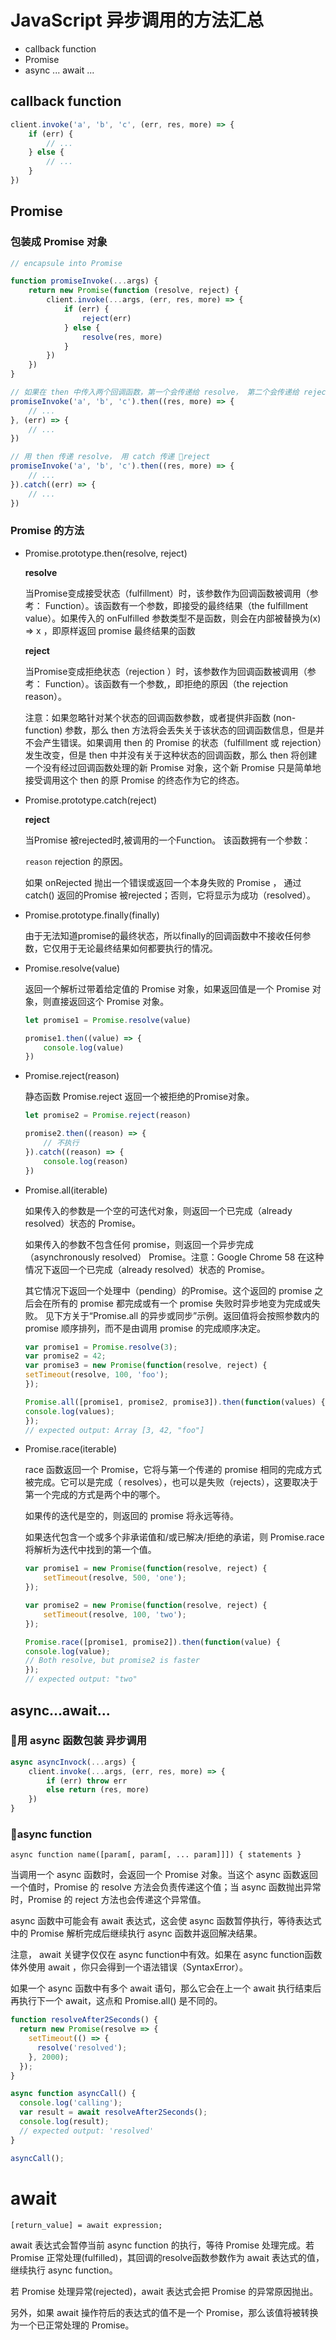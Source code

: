 # JavaScript 异步调用的方法汇总

* callback function
* Promise
* async ... await ...

## callback function

``` javascript
client.invoke('a', 'b', 'c', (err, res, more) => {
    if (err) {
        // ...
    } else {
        // ...
    }
})
```

## Promise

### 包装成 Promise 对象

``` javascript
// encapsule into Promise

function promiseInvoke(...args) {
    return new Promise(function (resolve, reject) {
        client.invoke(...args, (err, res, more) => {
            if (err) {
                reject(err)
            } else {
                resolve(res, more)
            }
        })
    })
}

// 如果在 then 中传入两个回调函数，第一个会传递给 resolve， 第二个会传递给 reject
promiseInvoke('a', 'b', 'c').then((res, more) => {
    // ...
}, (err) => {
    // ...
})

// 用 then 传递 resolve， 用 catch 传递 reject
promiseInvoke('a', 'b', 'c').then((res, more) => {
    // ...
}).catch((err) => {
    // ...
})
```

### Promise 的方法

* Promise.prototype.then(resolve, reject)

    **resolve**

    当Promise变成接受状态（fulfillment）时，该参数作为回调函数被调用（参考： Function）。该函数有一个参数，即接受的最终结果（the fulfillment  value）。如果传入的 onFulfilled 参数类型不是函数，则会在内部被替换为(x) => x ，即原样返回 promise 最终结果的函数

    **reject**

    当Promise变成拒绝状态（rejection ）时，该参数作为回调函数被调用（参考： Function）。该函数有一个参数,，即拒绝的原因（the rejection reason）。

    注意：如果忽略针对某个状态的回调函数参数，或者提供非函数 (non-function) 参数，那么 then 方法将会丢失关于该状态的回调函数信息，但是并不会产生错误。如果调用 then 的 Promise 的状态（fulfillment 或 rejection）发生改变，但是 then 中并没有关于这种状态的回调函数，那么 then 将创建一个没有经过回调函数处理的新 Promise 对象，这个新 Promise 只是简单地接受调用这个 then 的原 Promise 的终态作为它的终态。

* Promise.prototype.catch(reject)

    **reject**

    当Promise 被rejected时,被调用的一个Function。 该函数拥有一个参数：

    `reason` rejection 的原因。

    如果 onRejected 抛出一个错误或返回一个本身失败的 Promise ，  通过 catch() 返回的Promise 被rejected；否则，它将显示为成功（resolved）。 

* Promise.prototype.finally(finally)

    由于无法知道promise的最终状态，所以finally的回调函数中不接收任何参数，它仅用于无论最终结果如何都要执行的情况。

* Promise.resolve(value)

    返回一个解析过带着给定值的 Promise 对象，如果返回值是一个 Promise 对象，则直接返回这个 Promise 对象。

    ``` javascript
    let promise1 = Promise.resolve(value)

    promise1.then((value) => {
        console.log(value)
    })
    ```

* Promise.reject(reason)

    静态函数 Promise.reject 返回一个被拒绝的Promise对象。

    ``` javascript
    let promise2 = Promise.reject(reason)

    promise2.then((reason) => {
        // 不执行
    }).catch((reason) => {
        console.log(reason)
    })
    ```

* Promise.all(iterable)

    如果传入的参数是一个空的可迭代对象，则返回一个已完成（already resolved）状态的 Promise。

    如果传入的参数不包含任何 promise，则返回一个异步完成（asynchronously resolved） Promise。注意：Google Chrome 58 在这种情况下返回一个已完成（already resolved）状态的 Promise。

    其它情况下返回一个处理中（pending）的Promise。这个返回的 promise 之后会在所有的 promise 都完成或有一个 promise 失败时异步地变为完成或失败。 见下方关于“Promise.all 的异步或同步”示例。返回值将会按照参数内的 promise 顺序排列，而不是由调用 promise 的完成顺序决定。

    ``` javascript
    var promise1 = Promise.resolve(3);
    var promise2 = 42;
    var promise3 = new Promise(function(resolve, reject) {
    setTimeout(resolve, 100, 'foo');
    });

    Promise.all([promise1, promise2, promise3]).then(function(values) {
    console.log(values);
    });
    // expected output: Array [3, 42, "foo"]
    ```

* Promise.race(iterable)

    race 函数返回一个 Promise，它将与第一个传递的 promise 相同的完成方式被完成。它可以是完成（ resolves），也可以是失败（rejects），这要取决于第一个完成的方式是两个中的哪个。

    如果传的迭代是空的，则返回的 promise 将永远等待。

    如果迭代包含一个或多个非承诺值和/或已解决/拒绝的承诺，则 Promise.race 将解析为迭代中找到的第一个值。

    ``` javascript
    var promise1 = new Promise(function(resolve, reject) {
        setTimeout(resolve, 500, 'one');
    });

    var promise2 = new Promise(function(resolve, reject) {
        setTimeout(resolve, 100, 'two');
    });

    Promise.race([promise1, promise2]).then(function(value) {
    console.log(value);
    // Both resolve, but promise2 is faster
    });
    // expected output: "two"
    ```

## async...await...

### 用 async 函数包装 异步调用

``` javascript
async asyncInvock(...args) {
    client.invoke(...args, (err, res, more) => {
        if (err) throw err
        else return (res, more)
    })
}
```

### async function

`async function name([param[, param[, ... param]]]) { statements }`

当调用一个 async 函数时，会返回一个 Promise 对象。当这个 async 函数返回一个值时，Promise 的 resolve 方法会负责传递这个值；当 async 函数抛出异常时，Promise 的 reject 方法也会传递这个异常值。

async 函数中可能会有 await 表达式，这会使 async 函数暂停执行，等待表达式中的 Promise 解析完成后继续执行 async 函数并返回解决结果。

注意， await 关键字仅仅在 async function中有效。如果在 async function函数体外使用 await ，你只会得到一个语法错误（SyntaxError）。

如果一个 async 函数中有多个 await 语句，那么它会在上一个 await 执行结束后再执行下一个 await，这点和 Promise.all() 是不同的。

``` javascript
function resolveAfter2Seconds() {
  return new Promise(resolve => {
    setTimeout(() => {
      resolve('resolved');
    }, 2000);
  });
}

async function asyncCall() {
  console.log('calling');
  var result = await resolveAfter2Seconds();
  console.log(result);
  // expected output: 'resolved'
}

asyncCall();
```

# await

`[return_value] = await expression;`

await 表达式会暂停当前 async function 的执行，等待 Promise 处理完成。若 Promise 正常处理(fulfilled)，其回调的resolve函数参数作为 await 表达式的值，继续执行 async function。

若 Promise 处理异常(rejected)，await 表达式会把 Promise 的异常原因抛出。

另外，如果 await 操作符后的表达式的值不是一个 Promise，那么该值将被转换为一个已正常处理的 Promise。


